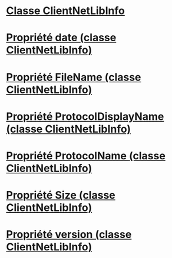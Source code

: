 # [Classe ClientNetLibInfo](clientnetlibinfo-class.md)
# [Propriété date (classe ClientNetLibInfo)](date-property-clientnetlibinfo-class.md)
# [Propriété FileName (classe ClientNetLibInfo)](filename-property-clientnetlibinfo-class.md)
# [Propriété ProtocolDisplayName (classe ClientNetLibInfo)](protocoldisplayname-property-clientnetlibinfo-class.md)
# [Propriété ProtocolName (classe ClientNetLibInfo)](protocolname-property-clientnetlibinfo-class.md)
# [Propriété Size (classe ClientNetLibInfo)](size-property-clientnetlibinfo-class.md)
# [Propriété version (classe ClientNetLibInfo)](version-property-clientnetlibinfo-class.md)
